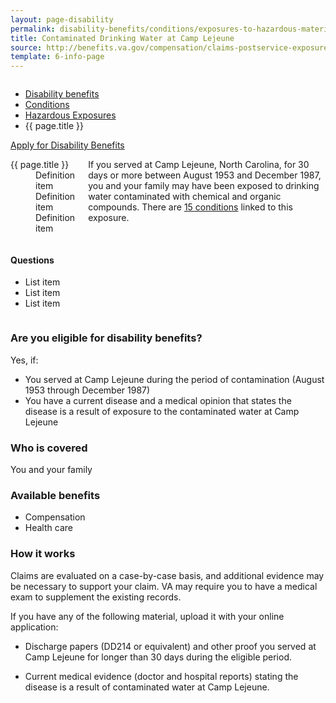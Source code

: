```yaml
---
layout: page-disability
permalink: disability-benefits/conditions/exposures-to-hazardous-materials/contaminated-drinking-water-at-camp-lejeune/index.html
title: Contaminated Drinking Water at Camp Lejeune
source: http://benefits.va.gov/compensation/claims-postservice-exposures-camp_lejeune_water.asp
template: 6-info-page
---
```


<div class="splash" markdown="0">
<div class="row" markdown="0">
<div class="small-12 medium-8 columns" markdown="0">

<ul class="breadcrumbs" role="menubar" aria-label="Primary">
<li class="parent"><a href="{{ site.url }}/disability-benefits/">Disability benefits</a></li>
<li class="parent"><a href="{{ site.url }}/disability-benefits/conditions/">Conditions</a></li>
<li class="parent"><a href="{{ site.url }}/disability-benefits/conditions/exposures-to-hazardous-materials/">Hazardous Exposures</a></li>
<li class="active">{{ page.title }}</li>
</ul>

</div>
</div>
</div>

<div class="main" role="main" markdown="0">

<div class="action-bar">
  <div class="row">
    <div class="small-12 columns">
      <a class="button small start" href="{{ site.url}}/disability-benefits/get/">Apply for Disability Benefits</a>
    </div>
  </div>  
</div>

<div class="section one" markdown="0">
<div class="primary" markdown="0">
<div class="row" markdown="0">
<div class="small-12 medium-8 columns">

<dl class="panel-list plain">
<dt>{{ page.title }}</dt>
<dd>Definition item</dd>
<dd>Definition item</dd>
<dd>Definition item</dd>
</dl>

<div markdown="1">

If you served at Camp Lejeune, North Carolina, for 30 days or more between August 1953 and December 1987, you and your family may have been exposed to drinking water contaminated with chemical and organic compounds. There are [15 conditions](http://www.publichealth.va.gov/exposures/camp-lejeune/index.asp) linked to this exposure.

</div>
</div>

<div class="small-12 medium-4 columns" markdown="0">
<div markdown="0">

<h4 class="highlight">Questions</h4>

<ul class="plain">

<li>
List item
</li>

<li>
List item
</li>

<li>
List item
</li>

</ul>
</div>
</div>

<div class="call-out" markdown="1">

### Are you eligible for disability benefits?

Yes, if:

-	You served at Camp Lejeune during the period of contamination (August 1953 through December 1987)
-	You have a current disease and a medical opinion that states the disease is a result of exposure to the contaminated water at Camp Lejeune

</div>

<div class="call-out" markdown="1">

### Who is covered

You and your family

</div>

<div class="call-out" markdown="1">

### Available benefits

- Compensation
- Health care

</div>

<div class="call-out" markdown="1">

### How it works

Claims are evaluated on a case-by-case basis, and additional evidence may be necessary to support your claim. VA may require you to have a medical exam to supplement the existing records.

If you have any of the following material, upload it with your online application:

- Discharge papers (DD214 or equivalent) and other proof you served at Camp Lejeune for longer than 30 days during the eligible period.

- Current medical evidence (doctor and hospital reports) stating the disease is a result of contaminated water at Camp Lejeune.

</div>
</div>
</div>

</div>
